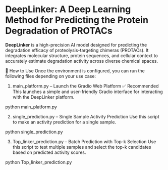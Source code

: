 # DeepLinker: A Deep Learning Method for Predicting the Protein Degradation of PROTACs
**DeepLinker**  is a high-precision AI model designed for predicting the degradation efficacy of proteolysis-targeting chimeras (PROTACs). It integrates molecular structure, protein sequences, and cellular context to accurately estimate degradation activity across diverse chemical spaces.

🚀 How to Use
Once the environment is configured, you can run the following files depending on your use case:
1. main_platform.py – Launch the Gradio Web Platform ✅ Recommended
This launches a simple and user-friendly Gradio interface for interacting with the DeepLinker platform.

python main_platform.py

2. single_prediction.py – Single Sample Activity Prediction
Use this script to make an activity prediction for a single sample.

python single_prediction.py

3. Top_linker_prediction.py – Batch Prediction with Top-k Selection
Use this script to test multiple samples and select the top-k candidates based on predicted activity scores.

python Top_linker_prediction.py


